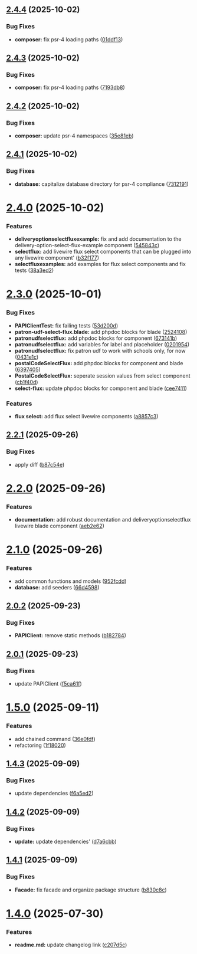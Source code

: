 ## [2.4.4](https://github.com/blashbrook/papiclient/compare/v2.4.3...v2.4.4) (2025-10-02)


### Bug Fixes

* **composer:** fix psr-4 loading paths ([01ddf13](https://github.com/blashbrook/papiclient/commit/01ddf136efc190d6c23992f83d6b114c7aa35b64))

## [2.4.3](https://github.com/blashbrook/papiclient/compare/v2.4.2...v2.4.3) (2025-10-02)


### Bug Fixes

* **composer:** fix psr-4 loading paths ([7193db8](https://github.com/blashbrook/papiclient/commit/7193db8662c91519f4ab925d34f91b4cf08ce05c))

## [2.4.2](https://github.com/blashbrook/papiclient/compare/v2.4.1...v2.4.2) (2025-10-02)


### Bug Fixes

* **composer:** update psr-4 namespaces ([35e81eb](https://github.com/blashbrook/papiclient/commit/35e81eb9473a6628d0278c4cf63e15fbef90f661))

## [2.4.1](https://github.com/blashbrook/papiclient/compare/v2.4.0...v2.4.1) (2025-10-02)


### Bug Fixes

* **database:** capitalize database directory for psr-4 compliance ([7312191](https://github.com/blashbrook/papiclient/commit/7312191d7ddb375f8b38f16adad8bc0af42bfe20))

# [2.4.0](https://github.com/blashbrook/papiclient/compare/v2.3.0...v2.4.0) (2025-10-02)


### Features

* **deliveryoptionselectfluxexample:** fix and add documentation to the delivery-option-select-flux-example component ([545843c](https://github.com/blashbrook/papiclient/commit/545843c651f6d33c99d368057f693088f7a497cc))
* **selectflux:** add livewire flux select components that can be plugged into any livewire component' ([b32f177](https://github.com/blashbrook/papiclient/commit/b32f1777a09d2522605107f67530da71ab44bf80))
* **selectfluxexamples:** add examples for flux select components and fix tests ([38a3ed2](https://github.com/blashbrook/papiclient/commit/38a3ed23ce47525d0c0af3f629f59d257951847b))

# [2.3.0](https://github.com/blashbrook/papiclient/compare/v2.2.1...v2.3.0) (2025-10-01)


### Bug Fixes

* **PAPIClientTest:** fix failing tests ([53d200d](https://github.com/blashbrook/papiclient/commit/53d200dcb6749daf0e3273ebff1bb3a00fb2bc87))
* **patron-udf-select-flux.blade:** add phpdoc blocks for blade ([2524108](https://github.com/blashbrook/papiclient/commit/25241086bd297dfa9a6924e9fdb2a7cec756d6cd))
* **patronudfselectflux:** add phpdoc blocks for component ([673141b](https://github.com/blashbrook/papiclient/commit/673141be69685cfd2f0533faadd1be33d10bf481))
* **patronudfselectflux:** add variables for label and placeholder ([0201954](https://github.com/blashbrook/papiclient/commit/0201954d7217febebfbb840dd94c539b1a19336c))
* **patronudfselectflux:** fix patron udf to work with schools only, for now ([0431e1c](https://github.com/blashbrook/papiclient/commit/0431e1ccdacac448a3d3e037805199729b9c1817))
* **postalCodeSelectFlux:** add phpdoc blocks for component and blade ([6397405](https://github.com/blashbrook/papiclient/commit/6397405b41530df0331eab0c87bf6ca3a76a769e))
* **PostalCodeSelectFlux:** seperate session values from select component ([cb1f40d](https://github.com/blashbrook/papiclient/commit/cb1f40d053d9cdaba5258c11cbc23e407d5e19b6))
* **select-flux:** update phpdoc blocks for component and blade ([cee7411](https://github.com/blashbrook/papiclient/commit/cee7411df836f717d44bc8407ecc7be5d75e5004))


### Features

* **flux select:** add flux select livewire components ([a8857c3](https://github.com/blashbrook/papiclient/commit/a8857c32732c6a020551248144a46390e0eda3a1))

## [2.2.1](https://github.com/blashbrook/papiclient/compare/v2.2.0...v2.2.1) (2025-09-26)


### Bug Fixes

* apply diff ([b87c54e](https://github.com/blashbrook/papiclient/commit/b87c54ec4f5623dabc0ec7226427fbd4126de696))

# [2.2.0](https://github.com/blashbrook/papiclient/compare/v2.1.0...v2.2.0) (2025-09-26)


### Features

* **documentation:** add robust documentation and deliveryoptionselectflux livewire blade component ([aeb2e62](https://github.com/blashbrook/papiclient/commit/aeb2e6298c28d26f725ad9d985c249b053ed1eba))

# [2.1.0](https://github.com/blashbrook/papiclient/compare/v2.0.2...v2.1.0) (2025-09-26)


### Features

* add common functions and models ([952fcdd](https://github.com/blashbrook/papiclient/commit/952fcdd64a3ba90831cc3a6c521d59eba589ee10))
* **database:** add seeders ([66d4598](https://github.com/blashbrook/papiclient/commit/66d45986646e363a74d3caeb2385a2d213ec69cf))

## [2.0.2](https://github.com/blashbrook/papiclient/compare/v2.0.1...v2.0.2) (2025-09-23)


### Bug Fixes

* **PAPIClient:** remove static methods ([b182784](https://github.com/blashbrook/papiclient/commit/b182784486e8fa2557e89976de8a0803dcffc437))

## [2.0.1](https://github.com/blashbrook/papiclient/compare/v2.0.0...v2.0.1) (2025-09-23)


### Bug Fixes

* update PAPIClient ([f5ca61f](https://github.com/blashbrook/papiclient/commit/f5ca61faa6b422bb60e94c0f170df0119449acc6))

# [1.5.0](https://github.com/blashbrook/papiclient/compare/v1.4.3...v1.5.0) (2025-09-11)


### Features

* add chained command ([36e0fdf](https://github.com/blashbrook/papiclient/commit/36e0fdf27886851adae3c62b57e00ed61c1ca2d4))
* refactoring ([1f18020](https://github.com/blashbrook/papiclient/commit/1f180201b714a65c3b77a27d0fe8484ad3fc6c0b))

## [1.4.3](https://github.com/blashbrook/papiclient/compare/v1.4.2...v1.4.3) (2025-09-09)


### Bug Fixes

* update dependencies ([f6a5ed2](https://github.com/blashbrook/papiclient/commit/f6a5ed2a867b4d9b2c952505035d66524c763fcc))

## [1.4.2](https://github.com/blashbrook/papiclient/compare/v1.4.1...v1.4.2) (2025-09-09)


### Bug Fixes

* **update:** update dependencies' ([d7a6cbb](https://github.com/blashbrook/papiclient/commit/d7a6cbbad307746215c0724cee8bc1774072d08a))

## [1.4.1](https://github.com/blashbrook/papiclient/compare/v1.4.0...v1.4.1) (2025-09-09)


### Bug Fixes

* **Facade:** fix facade and organize package structure ([b830c8c](https://github.com/blashbrook/papiclient/commit/b830c8cefe2afce6f146cdc27ac588274421f7e9))

# [1.4.0](https://github.com/blashbrook/papiclient/compare/v1.3.19...v1.4.0) (2025-07-30)


### Features

* **readme.md:** update changelog link ([c207d5c](https://github.com/blashbrook/papiclient/commit/c207d5cd98daa24e10e0865f70c8a15f7bbb060f))
